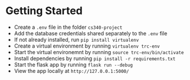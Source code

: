 # Getting Started

- Create a `.env` file in the folder `cs340-project`
- Add the database credentials shared separately to the `.env` file
- If not already installed, run `pip install virtualenv`
- Create a virtual environment by running `virtualenv trc-env`
- Start the virtual environemnt by running `source trc-env/bin/activate`
- Install dependencies by running `pip install -r requirements.txt`
- Start the flask app by running `flask run --debug`
- View the app locally at `http://127.0.0.1:5000/`
